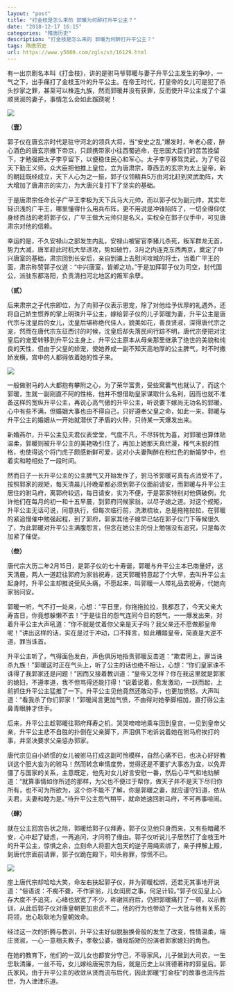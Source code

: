 ```yaml
---
layout: "post"
title: "打金枝是怎么来的 郭暖为何醉打升平公主？"
date: "2018-12-17 16:15"
categories: "隋唐历史"
description: "打金枝是怎么来的 郭暖为何醉打升平公主？"
tags: 隋唐历史
url: https://www.y5000.com/zgls/st/16129.html
---
```






有一出京剧名本叫《打金枝》，讲的是驸马爷郭暖与妻子升平公主发生的争吵，一气之下，出手痛打了金枝玉叶的升平公主。在帝王时代，打皇帝的女儿可是犯了杀头抄家之罪，甚至可以株连九族，然而郭暖并没有获罪，反而使升平公主成了个温顺贤淑的妻子，事情怎么会如此蹊跷呢！

![](https://img.y5000.com/uploads/allimg/170307/0959445492-0.jpg)

**（壹）**

郭子仪在唐玄宗时代是驻守河北的领兵大将，当“安史之乱”爆发时，年老心疲，醉心酒色的唐玄宗撇下帝京，只顾携带家小往西蜀逃命，在忠国大臣们的苦苦挽留下，才勉强把太子李亨留下，以便稳住民心和军心。太子李亨移驾灵武，为了号召天下勤王义师，众大臣把他推上皇位，立为唐肃宗，尊西去的玄宗为太上皇帝，新的朝廷既经成立，天下人心为之一振，郭子仪领精兵5万由河北赶到灵武助阵，大大增加了唐肃宗的实力，为大唐兴复打下了坚实的基础。

于是唐肃宗任命长子广平王李极为天下兵马大元帅，而以郭子仪为副元帅，其实年轻识浅的广平王，哪里懂得什么用兵布阵，更不用说是冲锋陷阵了，一切全得仰仗身经百战的老将郭子仪，广平王做大元帅只是名义，实权全在郭子仪手中，可见唐肃宗对他的信赖。

幸运的是，不久安禄山之部发生内乱，安禄山被宦官李猪儿杀死，叛军群龙无首，势力大减，唐军趁此时机大举进攻，势如破竹，3月之内连克东西两京，奠定了中兴唐室的基础，肃宗回到长安后，亲自到灞上去慰问攻城的将士，当着广平王的面，肃宗称赞郭子仪道：“中兴唐室，皆卿之功。”于是加拜郭子仪为司空，封代国公，派驻东都洛阳，负责清扫河北地区的叛军余孽。

**（贰）**

后来肃宗之子代宗即位，为了向郭子仪表示恩宠，除了对他给予优厚的礼遇外，还将自己娇生惯养的掌上明珠升平公主，嫁给郭子仪的儿子郭暖为妻，升平公主是唐代宗与沈皇后的女儿，沈皇后堪称绝代佳人，貌美如花，善良贤淑，深得唐代宗之宠，然而在唐代宗东征西讨的时候，沈皇后却失落民间行踪不明，唐代宗便把对沈皇后的宠爱转移到升平公主身上，升平公主原本从母亲那里继承了绝世的美貌和纯良的天性，但由于父皇的娇宠，使她养成一副不知天高地厚的公主脾气，时不时撒娇发横，宫中的人都得依着她的性子来。

![](https://img.y5000.com/uploads/allimg/170307/0959444457-1.jpg)

一般做驸马的人大都抱有攀附之心，为了荣华富贵，受些窝囊气也就认了，而这个郭暖，生就一副刚直不阿的性格，他并不想借助皇家谋取什么名利，因而也就不准备这样的宽纵升平公主，再说心高气傲的升平公主，听说要下嫁尚无功名的郭暖，心中有些不满，但婚姻大事也由不得自己，只好遵奉父皇之命，如此一来，郭暖与升平公主的婚姻从一开始就潜伏了矛盾的火种，只待某一天爆发出来。

新婚燕尔，升平公主见夫君仪表堂堂，气度不凡，不尽转忧为喜，对郭暖也算体贴温柔，郭暖则被升平公主的美艳吸引住了，再加上她那天真烂漫，稚气未脱的性格，也使得这个将门虎子颇感新鲜可爱，这对小夫妻陶醉在粉红色的新婚梦中，也着实和睦相处了一段时间。

然而日子一长升平公主的公主脾气又开始发作了，驸马爷郭暖可真有点消受不了，按照郭家的规矩，每天清晨儿孙晚辈都必须到郭子仪面前请安，而郭暖与升平公主居住的驸马府，离郭府较远，每日请安，实为不便，于是郭家特别对他俩破例，允许他们在每月的初一和十五早晨，到郭府问候家翁，以尽子媳之道。对这个规矩，升平公主无话可说，同意执行，但每次临行前，洗漱梳妆，总是拖拖拉拉，在郭暖的紧追慢催中勉强起程，到了郭府，郭家其他子媳早已站在郭子仪门下等候很久了，为此郭暖对升平公主满腹怨言，但念在她公主的份上勉强没有追究，只是每次加紧了催促。

**（叁）**

唐代宗大历二年2月15日，是郭子仪的七十寿诞，郭暖与升平公主本已商量好，这天清晨，两人一道赶往郭府为家翁祝寿，这天郭暖特意起了个大早，去叫升平公主起身时，升平公主却推说受风头痛，不愿起来，叫郭暖一人带礼品去祝寿，代她向家翁问安。

郭暖一听，气不打一处来，心想：“平日里，你拖拖拉拉，我都忍了，今天父亲大寿吉日，你竟想躲懒不去！”于是往日的怨气连同今日的怒气，一一爆发出来，对着升平公主大声吼道：“你不就是仗着你父亲是天子吗？我父亲还不愿做那皇帝呢！”讲出这样的话，实在是过于冲动，口不择言，如此糟踏皇帝，简直是大逆不道，罪当诛首。

升平公主听了，气得面色发白，声色俱厉地指责郭暖反击道：“欺君罔上，罪当诛杀九族！”郭暖这时正在气头上，听了公主的话也绝不相让，心想：“你们皇家诛不诛得了我郭家还是问题！”因而又接着教训道：“皇帝又怎样？你在我这里就是郭家的媳妇，不遵孝道，我不但骂得还能打得！”说着说着，愈发激动，一跃而起，上前抓住升平公主猛推了一下。升平公主见他竟然还敢动手，也更加愤怒，大声叫道：“看我杀了你们郭家！”郭暖闻言更加气愤，不由得对她拳脚相加，直打得公主鼻青眼肿才住手。

后来，升平公主趁郭暖往郭府拜寿之机，哭哭啼啼地乘车回到皇宫，一见到皇帝父亲，升平公主悲不自胜的扑倒在父亲脚下，声泪俱下地诉说着她在驸马府挨打的事，并坚决要求父亲惩办郭家。

唐代宗见自小娇惯的女儿被驸马打成这副可怜模样，自然心痛不已，也决心好好教训这个胆大妄为的驸马！然而转念审情度势，觉得还是不要扩大事态为宜，以免弄僵了与国家的关系，主意既定，他先对女儿好言安慰一番，然后心平气和地劝解道：“就算事情如你所述的那样，为父也不便过于帮你，做天子并不是天下尽归你所有，也不可为所欲为，这个你不能不了解，你是郭暖之妻，就应谨守妇道，依从夫君，夫妻和睦为是。”待升平公主怨气稍平，就命她速回驸马府，不可再事喧闹。

**（肆）**

就在公主回宫告状之际，郭暖给郭子仪拜寿，郭子仪见他只身而来，又有些暗藏不安，心中起了疑虑，一再追问，才问明了缘由。郭子仪听说儿子居然打了金枝玉叶的升平公主，惊惧之余，立刻命人将胆大包天的逆子用绳索绑了，亲子押解上殿，到唐代宗面前请罪，郭子仪跪在殿下，叩头称罪，惊慌不已。

![](https://img.y5000.com/uploads/allimg/170307/0959444W8-2.jpg)

座上唐代宗却哈哈大笑，命左右扶起郭子仪，并为郭暖松绑，还若无其事地开说道：“俗语说：不痴不聋，不作家翁，儿女闺房之事，何足计较。”郭子仪见皇上心存大度不予追究，心绪也放宽了不少，称谢回府后，仍把郭暖痛打了一顿，以示教训，从此后郭子仪对唐皇朝更加忠贞不二，他的行为也带动了一大批与他有关系的将领，忠心耿耿地为皇朝效命。

经过这一次的折腾与教训，升平公主好似脱胎换骨般的发生了改变，性情温柔，端庄贤淑，一心一意相夫教子，孝敬公婆，循规蹈矩的扮演者郭家媳妇的角色。

在她的教育下，他们的一双儿女也都安分守己，不辱家风，儿子做到大司农，一生忠耿清廉，一丝不苟，女儿嫁给唐宪宗为后，就是历史上以贤德著称的郭皇后。郭氏家风，由于升平公主的收敛从贤而流布后代，因此郭暖“打金枝”的故事也流传后世，为人津津乐道。
